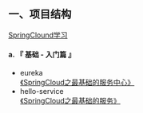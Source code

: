 ## 一、项目结构
[SpringClound学习](http:/liuyiyou.cn/springcloud)

#### a. 『 基础 - 入门篇 』
- eureka<br>
  [《SpringCloud之最基础的服务中心》](http://liuyiyou/SpringCloud之最基础的服务中心 "SpringCloud之最基础的服务中心")<br>
- hello-service <br>
 [《SpringCloud之最基础的服务》](http://liuyiyou/SpringCloud之最基础的服务 "SpringCloud之最基础的服务")<br>

